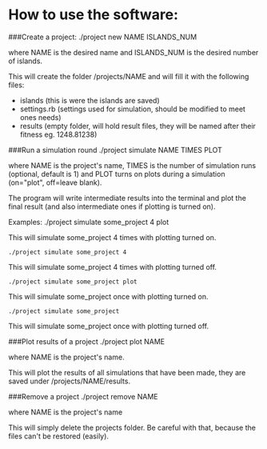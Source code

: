 How to use the software:
============================

###Create a project:
    ./project new NAME ISLANDS_NUM

where NAME is the desired name and ISLANDS_NUM is the desired number of islands.

This will create the folder /projects/NAME and will fill it with the following files:
 - islands (this is were the islands are saved)
 - settings.rb (settings used for simulation, should be modified to meet ones needs)
 - results (empty folder, will hold result files, they will be named after their fitness eg. 1248.81238)

###Run a simulation round
    ./project simulate NAME TIMES PLOT

where NAME is the project's name, TIMES is the number of simulation runs (optional, default is 1) and PLOT turns on plots during a simulation (on="plot", off=leave blank).

The program will write intermediate results into the terminal and plot the final result (and also intermediate ones if plotting is turned on).

Examples:
    ./project simulate some_project 4 plot

This will simulate some_project 4 times with plotting turned on.

    ./project simulate some_project 4

This will simulate some_project 4 times with plotting turned off.

    ./project simulate some_project plot

This will simulate some_project once with plotting turned on.

    ./project simulate some_project

This will simulate some_project once with plotting turned off.

###Plot results of a project
    ./project plot NAME

where NAME is the project's name.

This will plot the results of all simulations that have been made, they are saved under /projects/NAME/results.

###Remove a project
    ./project remove NAME

where NAME is the project's name

This will simply delete the projects folder. Be careful with that, because the files can't be restored (easily).
